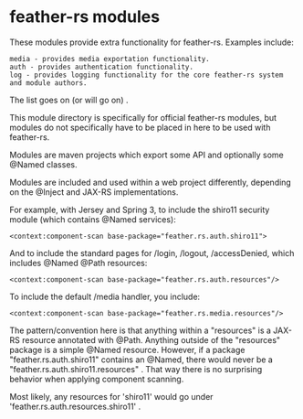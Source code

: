 # feather-rs modules #

These modules provide extra functionality for
feather-rs. Examples include:

	media - provides media exportation functionality.
	auth - provides authentication functionality.
    log - provides logging functionality for the core feather-rs system and module authors.  

The list goes on (or will go on) .

This module directory is specifically for official feather-rs modules, but
modules do not specifically have to be placed in here to be used with feather-rs.

Modules are maven projects which export some API and optionally some @Named classes.

Modules are included and used within a web project differently, depending on the @Inject and JAX-RS implementations.

For example, with Jersey and Spring 3, to include the shiro11 security module
 (which contains @Named services):

    <context:component-scan base-package="feather.rs.auth.shiro11">

And to include the standard pages for /login, /logout, /accessDenied, which
includes @Named @Path resources:
    
    <context:component-scan base-package="feather.rs.auth.resources"/>

To include the default /media handler, you include:

    <context:component-scan base-package="feather.rs.media.resources"/>

The pattern/convention here is that anything within a "resources"
is a JAX-RS resource annotated with @Path. Anything outside of the
"resources" package is a simple @Named resource. However, if 
a package "feather.rs.auth.shiro11" contains an @Named, there would
never be a "feather.rs.auth.shiro11.resources" . That way
there is no surprising behavior when applying component scanning.

Most likely, any resources for 'shiro11' would go under 'feather.rs.auth.resources.shiro11' .

